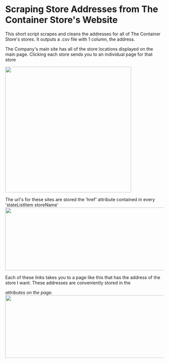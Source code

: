 # Scraping Store Addresses from The Container Store's Website

This short script scrapes and cleans the addresses for all of The Container Store's stores. It outputs a .csv file with 1 column, the address. 


The Company's main site has all of the store locations displayed on the main page. Clicking each store sends you to an individual page for that store

<img src="https://user-images.githubusercontent.com/38504767/54851673-1a96cb80-4cc1-11e9-9b23-8a3850702349.png" height="400">


The url's for these sites are stored the 'href' attribute contained in every 'stateListItem storeName' 
<img src="https://user-images.githubusercontent.com/38504767/54852259-bb39bb00-4cc2-11e9-879b-25c41d0cfbb2.png" height="200" width = "700">

Each of these links takes you to a page like this that has the address of the store I want. These addresses are conveniently stored in the <address> attributes on the page.
<img src="https://user-images.githubusercontent.com/38504767/54852421-3f8c3e00-4cc3-11e9-8daf-aaf9ca14c02d.png" height="200" width = "700">

